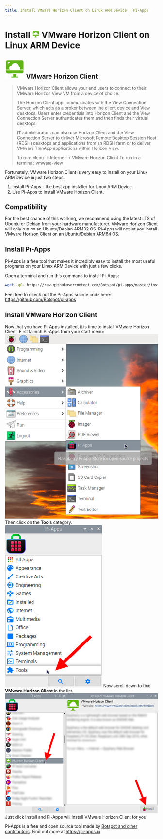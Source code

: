 ```yaml
---
title: Install VMware Horizon Client on Linux ARM Device | Pi-Apps
---
```

<div class="simple-install-content content">

# Install <img src="/img/app-icons/VMware Horizon Client/icon-64.png" height=24> VMware Horizon Client on Linux ARM Device

## <img src="/img/app-icons/VMware Horizon Client/icon-64.png"> VMware Horizon Client
> VMware Horizon Client allows your end users to connect to their VMware Horizon View VM from a device of choice.
> 
> The Horizon Client app communicates with the View Connection Server, which acts as a broker between the client device and View desktops. Users enter credentials into Horizon Client and the View Connection Server authenticates them and then finds their virtual desktops.
> 
> IT administrators can also use Horizon Client and the View Connection Server to deliver Microsoft Remote Desktop Session Host (RDSH) desktops and applications from an RDSH farm or to deliver VMware ThinApp applications within Horizon View.
> 
> To run: Menu -> Internet -> VMware Horizon Client
> To run in a terminal: vmware-view

Fortunately, VMware Horizon Client is very easy to install on your Linux ARM Device in just two steps.
1. Install Pi-Apps - the best app installer for Linux ARM Device.
2. Use Pi-Apps to install VMware Horizon Client.
</div>
<div class="simple-install-content content">

## Compatibility
For the best chance of this working, we recommend using the latest LTS of Ubuntu or Debian from your hardware manufacturer.
VMware Horizon Client will only run on an Ubuntu/Debian ARM32 OS. Pi-Apps will not let you install VMware Horizon Client on an Ubuntu/Debian ARM64 OS.
</div>
<div class="simple-install-content content">

## Install Pi-Apps

Pi-Apps is a free tool that makes it incredibly easy to install the most useful programs on your Linux ARM Device with just a few clicks.

Open a terminal and run this command to install Pi-Apps:
```bash
wget -qO- https://raw.githubusercontent.com/Botspot/pi-apps/master/install | bash
```
Feel free to check out the Pi-Apps source code here: https://github.com/Botspot/pi-apps
</div>
<div class="simple-install-content content">

## Install VMware Horizon Client

Now that you have Pi-Apps installed, it is time to install VMware Horizon Client.
First launch Pi-Apps from your start menu:
<img src="/img/start-menu.png">
Then click on the <b>Tools</b> category.
<img src="/img/category-selections/Tools.png">
Now scroll down to find <b>VMware Horizon Client</b> in the list.
<img src="/img/app-icons/VMware Horizon Client/app-selection.png">
Just click Install and Pi-Apps will install VMware Horizon Client for you!
</div>
<div class="simple-install-content content">

Pi-Apps is a free and open source tool made by [Botspot and other contributors](/about/#contributors). Find out more at https://pi-apps.io
</div>
